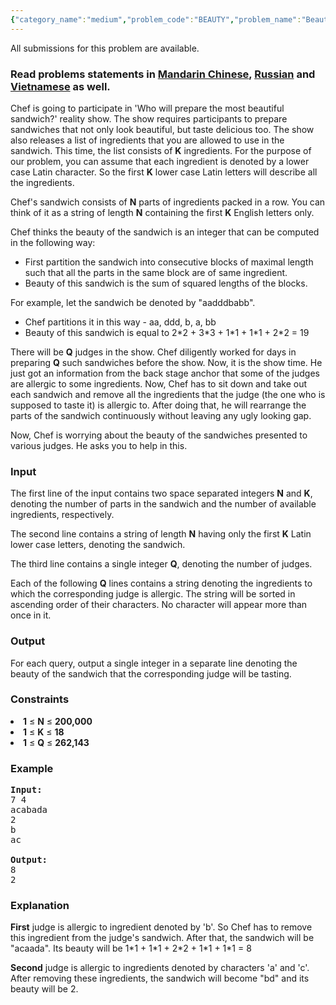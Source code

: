 ```yaml
---
{"category_name":"medium","problem_code":"BEAUTY","problem_name":"Beautiful Sandwich","languages_supported":{"0":"ADA","1":"ASM","2":"BASH","3":"BF","4":"C","5":"C99 strict","6":"CAML","7":"CLOJ","8":"CLPS","9":"CPP 4.3.2","10":"CPP 4.9.2","11":"CPP14","12":"CS2","13":"D","14":"ERL","15":"FORT","16":"FS","17":"GO","18":"HASK","19":"ICK","20":"ICON","21":"JAVA","22":"JS","23":"LISP clisp","24":"LISP sbcl","25":"LUA","26":"NEM","27":"NICE","28":"NODEJS","29":"PAS fpc","30":"PAS gpc","31":"PERL","32":"PERL6","33":"PHP","34":"PIKE","35":"PRLG","36":"PYPY","37":"PYTH","38":"PYTH 3.4","39":"RUBY","40":"SCALA","41":"SCM chicken","42":"SCM guile","43":"SCM qobi","44":"ST","45":"TCL","46":"TEXT","47":"WSPC"},"max_timelimit":2.5,"source_sizelimit":50000,"problem_author":"kingofnumbers","problem_tester":null,"date_added":"7-06-2016","tags":{"0":"kingofnumbers"},"time":{"view_start_date":1468063200,"submit_start_date":1468063200,"visible_start_date":1468063200,"end_date":1735669800},"layout":"problem"}
---
```

<span class="solution-visible-txt">All submissions for this problem are available.</span><h3> Read problems statements in <a target="_blank" href="http://www.codechef.com/download/translated/SNCKFL16/mandarin/BEAUTY.pdf">Mandarin Chinese</a>, <a target="_blank" href="http://www.codechef.com/download/translated/SNCKFL16/russian/BEAUTY.pdf">Russian</a> and <a target="_blank" href="http://www.codechef.com/download/translated/SNCKFL16/vietnamese/BEAUTY.pdf">Vietnamese</a> as well.</h3>
<p>
Chef is going to participate in 'Who will prepare the most beautiful sandwich?' reality show. The show requires participants to prepare sandwiches that not only look beautiful, but taste delicious too. The show also releases a list of ingredients that you are allowed to use in the sandwich. This time, the list consists of <b>K</b> ingredients. For the purpose of our problem, you can assume that each ingredient is denoted by a lower case Latin character. So the first <b>K</b> lower case Latin letters will describe all the ingredients.</p>
<p>
Chef's sandwich consists of <b>N</b> parts of ingredients packed in a row. You can think of it as a string of length <b>N</b> containing the first <b>K</b> English letters only.</p>
<p>
Chef thinks the beauty of the sandwich is an integer that can be computed in the following way: </p>
<ul>
<li>First partition the sandwich into consecutive blocks of maximal length such that all the parts in the same block are of same ingredient.</li>
<li>Beauty of this sandwich is the sum of squared lengths of the blocks.</li>
</ul>

<p>
For example, let the sandwich be denoted by "aadddbabb".</p>
<ul>
<li>Chef partitions it in this way - aa, ddd, b, a, bb</li>
<li>Beauty of this sandwich is equal to 2*2 + 3*3 + 1*1 + 1*1 + 2*2 = 19</li>
</ul>

<p>
There will be <b>Q</b> judges in the show. Chef diligently worked for days in preparing <b>Q</b> such sandwiches before the show. Now, it is the show time. He just got an information from the back stage anchor that some of the judges are allergic to some ingredients. Now, Chef has to sit down and take out each sandwich and remove all the ingredients that the judge (the one who is supposed to taste it) is allergic to. After doing that, he will rearrange the parts of the sandwich continuously without leaving any ugly looking gap.
</p>
<p>
Now, Chef is worrying about the beauty of the sandwiches presented to various judges. He asks you to help in this.
</p>
<h3>Input</h3>
<p>The first line of the input contains two space separated integers <b>N</b> and <b>K</b>, denoting the number of parts in the sandwich and the number of available ingredients, respectively.</p>
<p>The second line contains a string of length <b>N</b> having only the first <b>K</b> Latin lower case letters, denoting the sandwich.</p>
<p>The third line contains a single integer <b>Q</b>, denoting the number of judges.</p>
<p>Each of the following <b>Q</b> lines contains a string denoting the ingredients to which the corresponding judge is allergic. The string will be sorted in ascending order of their characters. No character will appear more than once in it.</p>
<h3>Output</h3>
<p>For each query, output a single integer in a separate line denoting the beauty of the sandwich that the corresponding judge will be tasting.</p>
<h3>Constraints</h3>
<li><b>1</b> ≤ <b>N</b> ≤ <b>200,000</b></li>
<li><b>1</b> ≤ <b>K</b> ≤ <b>18</b></li>
<li><b>1</b> ≤ <b>Q</b> ≤ <b>262,143</b></li>

<h3>Example</h3>
<pre><b>Input:</b>
<tt>7 4
acabada
2
b
ac
</tt>
<b>Output:</b>
<tt>8
2</tt>
</pre><h3>Explanation</h3>
<p><b>First</b> judge is allergic to ingredient denoted by 'b'. So Chef has to remove this ingredient from the judge's sandwich. After that, the sandwich will be "acaada". Its beauty will be 1*1 + 1*1 + 2*2 + 1*1 + 1*1 = 8
</p>
<p><b>Second</b> judge is allergic to ingredients denoted by characters 'a' and 'c'. After removing these ingredients, the sandwich will become "bd" and its beauty will be 2.
</p>

